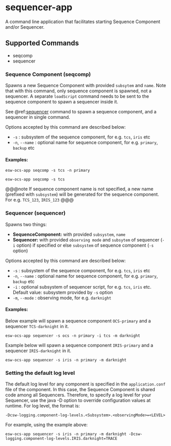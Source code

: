 # sequencer-app

A command line application that facilitates starting Sequence Component and/or Sequencer.

## Supported Commands

* seqcomp
* sequencer 

### Sequence Component (seqcomp)

Spawns a new Sequence Component with provided `subsytem` and `name`. 
Note that with this command, only sequence component is spawned, not a sequencer.
A separate `loadScript` command needs to be sent to the sequence component to spawn a sequencer inside it.

See @ref:[sequencer](#sequencer-sequencer-) command to spawn a sequence component, and a sequencer in single command.

Options accepted by this command are described below:

 * `-s` : subsystem of the sequence component, for e.g. `tcs`, `iris` etc
 * `-n`, `--name` : optional name for sequence component, for e.g. `primary`, `backup` etc
 
#### Examples:

```
esw-ocs-app seqcomp -s tcs -n primary
```

```
esw-ocs-app seqcomp -s tcs
```

@@@note
If sequence component name is not specified, a new name (prefixed with `subsystem`) will be generated for the sequence component. 
For e.g. `TCS_123`, `IRIS_123` 
@@@

### Sequencer (sequencer)

Spawns two things:

* **SequenceComponent:** with provided `subsystem`, `name`
* **Sequencer:** with provided `observing mode` and 
`subsytem` of sequencer (`-i` option) if specified or else `subsystem` of sequence component (`-s` option) 


Options accepted by this command are described below:

 * `-s` : subsystem of the sequence component, for e.g. `tcs`, `iris` etc
 * `-n`, `--name` : optional name for sequence component, for e.g. `primary`, `backup` etc
 * `-i` : optional subsystem of sequencer script, for e.g. `tcs`, `iris` etc. Default value: subsystem provided by `-s` option
 * `-m`, `--mode` : observing mode, for e.g. `darknight`
 
#### Examples:

Below example will spawn a sequence component `OCS-primary` and a sequencer `TCS-darknight` in it.
```
esw-ocs-app sequencer -s ocs -n primary -i tcs -m darknight
```

Example below will spawn a sequence component `IRIS-primary` and a sequencer `IRIS-darknight` in it.
```
esw-ocs-app sequencer -s iris -n primary -m darknight
```

### Setting the default log level

The default log level for any component is specified in the `application.conf` file of the component.  In this case,
the Sequence Component is shared code among all Sequencers.  Therefore, to specify a log level for your Sequencer, 
use the java -D option to override configuration values at runtime.  For log level, the format is:

```
-Dcsw-logging.component-log-levels.<Subsystem>.<observingMode>=<LEVEL>
```

For example, using the example above:

```
esw-ocs-app sequencer -s iris -n primary -m darknight -Dcsw-logging.component-log-levels.IRIS.darknight=TRACE
```
